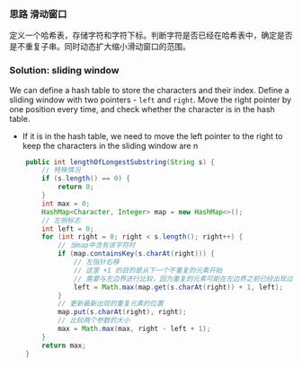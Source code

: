 ### 思路  滑动窗口

定义一个哈希表，存储字符和字符下标。判断字符是否已经在哈希表中，确定是否是不重复子串。同时动态扩大缩小滑动窗口的范围。

### Solution: sliding window 

We can define a hash table to store the characters and their index. Define a sliding window with two pointers - `left` and `right`. Move the right pointer by one position every time, and check whether the character is in the hash table. 

- If it is in the hash table, we need to move the left pointer to the right to keep the characters in the sliding window are n

```java
	public int lengthOfLongestSubstring(String s) {
        // 特殊情况
        if (s.length() == 0) {
            return 0;
        }
        int max = 0;
        HashMap<Character, Integer> map = new HashMap<>();
        // 左侧标志
        int left = 0;
        for (int right = 0; right < s.length(); right++) {
            // 当map中含有该字符时
            if (map.containsKey(s.charAt(right))) {
                // 左指针右移
                // 这里 +1 的目的是从下一个不重复的元素开始
                // 需要与左边界进行比较，因为重复的元素可能在左边界之前已经出现过，现在再次出现了，构成新的更长的不重复子串
                left = Math.max(map.get(s.charAt(right)) + 1, left);
            }
            // 更新最新出现的重复元素的位置
            map.put(s.charAt(right), right);
            // 比较两个参数的大小
            max = Math.max(max, right - left + 1);
        }
        return max;
    }
```

